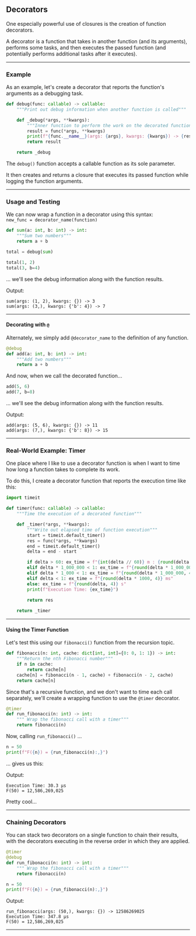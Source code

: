 ## Decorators

One especially powerful use of closures is the creation of function 
decorators.

A decorator is a function that takes in another function (and its arguments),
performs some tasks, and then executes the passed function (and potentially
performs additional tasks after it executes).

---

### Example

As an example, let's create a decorator that reports the function's arguments
as a debugging task.

```python
def debug(func: callable) -> callable:
    """Print out debug information when another function is called"""

    def _debug(*args, **kwargs):
        """Inner function to perform the work on the decorated function"""
        result = func(*args, **kwargs)
        print(f"{func.__name__}(args: {args}, kwargs: {kwargs}) -> {result}")
        return result

    return _debug
```

The `debug()` function accepts a callable function as its sole parameter.

It then creates and returns a closure that executes its passed function while
logging the function arguments.

---

### Usage and Testing

We can now wrap a function in a decorator using this syntax:  
`new_func = decorator_name(function)`

```python
def sum(a: int, b: int) -> int:
    """Sum two numbers"""
    return a + b

total = debug(sum)

total(1, 2)
total(3, b=4)
```

... we'll see the debug information along with the function results.

Output:

```
sum(args: (1, 2), kwargs: {}) -> 3
sum(args: (3,), kwargs: {'b': 4}) -> 7
```

---

#### Decorating with `@`

Alternately, we simply add `@decorator_name` to the definition of any 
function.

```python
@debug
def add(a: int, b: int) -> int:
    """Add two numbers"""
    return a + b
```

And now, when we call the decorated function...

```python
add(5, 6)
add(7, b=8)
```

... we'll see the debug information along with the function results.

Output:

```
add(args: (5, 6), kwargs: {}) -> 11
add(args: (7,), kwargs: {'b': 8}) -> 15
```

---

### Real-World Example: Timer

One place where I like to use a decorator function is when I want to time
how long a function takes to complete its work.

To do this, I create a decorator function that reports the execution time
like this:

```python
import timeit

def timer(func: callable) -> callable:
    """Time the execution of a decorated function"""

    def _timer(*args, **kwargs):
        """Write out elapsed time of function execution"""
        start = timeit.default_timer()
        res = func(*args, **kwargs)
        end = timeit.default_timer()
        delta = end - start

        if delta > 60: ex_time = f"{int(delta // 60)} m : {round(delta % 60, 4)} s"
        elif delta * 1_000_000 < 1: ex_time = f"{round(delta * 1_000_000_000, 4)} ns"
        elif delta * 1_000 < 1: ex_time = f"{round(delta * 1_000_000, 4)} µs"
        elif delta < 1: ex_time = f"{round(delta * 1000, 4)} ms"
        else: ex_time = f"{round(delta, 4)} s"        
        print(f"Execution Time: {ex_time}")

        return res
    
    return _timer
```

---

#### Using the Timer Function

Let's test this using our `fibonacci()` function from the recursion topic.

```python
def fibonacci(n: int, cache: dict[int, int]={0: 0, 1: 1}) -> int:
    """Return the nth Fibonacci number"""
    if n in cache:
        return cache[n]
    cache[n] = fibonacci(n - 1, cache) + fibonacci(n - 2, cache)
    return cache[n]
```

Since that's a recursive function, and we don't want to time each call separately, we'll create a wrapping function to use the `@timer` decorator.

```python
@timer
def run_fibonacci(n: int) -> int:
    """ Wrap the fibonacci call with a timer"""
    return fibonacci(n)
```

Now, calling `run_fibonacci()` ...

```python
n = 50
print(f"F({n}) = {run_fibonacci(n):,}")
```

... gives us this:

Output:

```
Execution Time: 30.3 µs
F(50) = 12,586,269,025
```

Pretty cool...

---

### Chaining Decorators

You can stack two decorators on a single function to chain their results,
with the decorators executing in the reverse order in which they are applied.

```python
@timer
@debug
def run_fibonacci(n: int) -> int:
    """ Wrap the fibonacci call with a timer"""
    return fibonacci(n)

n = 50
print(f"F({n}) = {run_fibonacci(n):,}")
```

Output:

```
run_fibonacci(args: (50,), kwargs: {}) -> 12586269025
Execution Time: 347.8 µs
F(50) = 12,586,269,025
```

---
